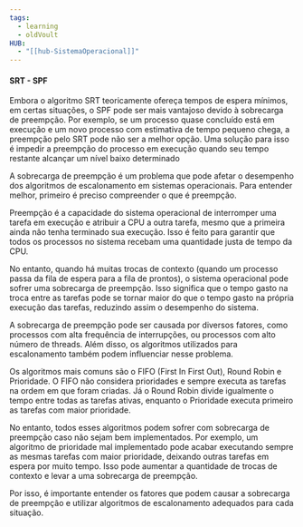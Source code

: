 ```yaml
---
tags:
  - learning
  - oldVoult
HUB:
  - "[[hub-SistemaOperacional]]"
---
```

#### SRT - SPF


Embora o algoritmo SRT teoricamente ofereça tempos de espera mínimos, em certas situações, o SPF pode ser mais vantajoso devido à sobrecarga de preempção. Por exemplo, se um processo quase concluído está em execução e um novo processo com estimativa de tempo pequeno chega, a preempção pelo SRT pode não ser a melhor opção. Uma solução para isso é impedir a preempção do processo em execução quando seu tempo restante alcançar um nível baixo determinado

A sobrecarga de preempção é um problema que pode afetar o desempenho dos algoritmos de escalonamento em sistemas operacionais. Para entender melhor, primeiro é preciso compreender o que é preempção.

Preempção é a capacidade do sistema operacional de interromper uma tarefa em execução e atribuir a CPU a outra tarefa, mesmo que a primeira ainda não tenha terminado sua execução. Isso é feito para garantir que todos os processos no sistema recebam uma quantidade justa de tempo da CPU.

No entanto, quando há muitas trocas de contexto (quando um processo passa da fila de espera para a fila de prontos), o sistema operacional pode sofrer uma sobrecarga de preempção. Isso significa que o tempo gasto na troca entre as tarefas pode se tornar maior do que o tempo gasto na própria execução das tarefas, reduzindo assim o desempenho do sistema.

A sobrecarga de preempção pode ser causada por diversos fatores, como processos com alta frequência de interrupções, ou processos com alto número de threads. Além disso, os algoritmos utilizados para escalonamento também podem influenciar nesse problema.

Os algoritmos mais comuns são o FIFO (First In First Out), Round Robin e Prioridade. O FIFO não considera prioridades e sempre executa as tarefas na ordem em que foram criadas. Já o Round Robin divide igualmente o tempo entre todas as tarefas ativas, enquanto o Prioridade executa primeiro as tarefas com maior prioridade.

No entanto, todos esses algoritmos podem sofrer com sobrecarga de preempção caso não sejam bem implementados. Por exemplo, um algoritmo de prioridade mal implementado pode acabar executando sempre as mesmas tarefas com maior prioridade, deixando outras tarefas em espera por muito tempo. Isso pode aumentar a quantidade de trocas de contexto e levar a uma sobrecarga de preempção.

Por isso, é importante entender os fatores que podem causar a sobrecarga de preempção e utilizar algoritmos de escalonamento adequados para cada situação.


